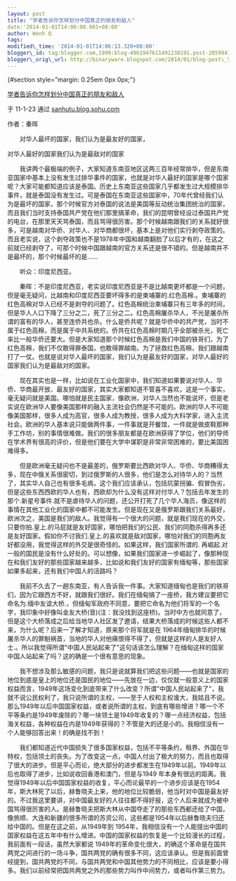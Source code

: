 ```yaml
--- 
layout: post 
title: "学者告诉你怎样划分中国真正的朋友和敌人" 
date:'2014-01-01T14:06:00.001+08:00' 
author: Wenh Q
tags:
modified\_time: '2014-01-01T14:06:13.320+08:00' 
blogger\_id: tag:blogger.com,1999:blog-4961947611491238191.post-205994128455856057
blogger\_orig\_url: http://binaryware.blogspot.com/2014/01/blog-post\_5873.html
---
```

<div dir="ltr">

 {#section style="margin: 0.25em 0px 0px;"}

<div>

[学者告诉你怎样划分中国真正的朋友和敌人](http://sanhutu.blog.sohu.com/166376175.html)

</div>

<div style="margin-bottom: 0.5em;">

于 11-1-23 通过 [sanhutu.blog.sohu.com](http://sanhutu.blog.sohu.com/)

</div>



作者：秦晖



　　对华人最坏的国家，我们认为是最友好的国家，

<div>

对华人最好的国家我们认为是最敌对的国家



　　我讲两个最极端的例子，大家知道东南亚地区这两三百年经常排华，但是东南亚国家中基本上没有发生过排华事件的国家，也就是对华人最好的国家是哪个国家呢？大家可能都知道应该是泰国。历史上东南亚这些国家几乎都发生过大规模排华事件，就是泰国没有发生过。可是泰国在东南亚这些国家中，70年代曾经我们认为是最坏的国家，那个时候官方对泰国的说法是美国等反动统治集团统治的国家，而且我们当时支持泰国共产党在他们那里搞革命，我们的昆明曾经设过泰国共产党的电台，在那里天天骂泰国，而且骂得很厉害。那个时候越南跟我们的关系就好很多，可是越南对华侨、对华人、对华商都很坏，基本上是对他们实行剥夺政策的。而且老实说，这个剥夺政策也不是1978年中国和越南翻脸了以后才有的，在这之前就已经剥夺了，可那个时候中国跟越南的官方关系还是很不错的。但是越南并不是最坏的，那个时候最坏的是……



　　听众：印度尼西亚。



　　秦晖：不是印度尼西亚，老实说印度尼西亚是不是比越南更坏都是一个问题，但是毫无疑问，比越南和印度尼西亚要坏得多的是柬埔寨的.红色高棉.。柬埔寨的红色高棉对华人已经不是剥夺的问题了。红色高棉统治柬埔寨只有三年多的时间，但是华人人口下降了三分之二，死了三分之二。红色高棉屠杀华人，不光是屠杀所谓的富有的华人，甚至连侨共也杀。什么是侨共呢？就是华侨中的共产党，当时不属于红色高棉，而是属于中共系统的。侨共在红色高棉时期几乎全部被杀光，死亡率比一般华侨还要大。但是大家知道那个时候红色高棉是我们中国的铁哥们，为了红色高棉，我们不仅敢得罪泰国，也敢得罪越南。为了拯救红色高棉，我们跟越南打了一仗。也就是说对华人最坏的国家，我们认为是最友好的国家，对华人最好的国家我们认为是最敌对的国家。



　　现在其实也是一样，比如说在工业化国家中，我们知道如果要说对华人、华侨、华商最开放、最友好的国家，其实大家都知道不管喜不喜欢，这是一个事实，毫无疑问就是美国。哪怕就是民主国家，像欧洲，对华人当然也不能说坏，但是老实说在欧洲华人要像美国那样的融入主流社会仍然是不可能的。欧洲的华人不可能像美国那样，很多人成为高官，很多人成为教授，很多人成为大科学家，进入主流社会。欧洲的华人基本说只能做两件事，一件事就是开餐馆，一件就是做皮鞋那种手工作坊，别的事情很难做。我们的很多朋友都是在欧洲获得了学位，他们的导师在学术界有很高的评价，但是他们要在大学中谋职是非常非常困难的，要比美国困难得多。



　　但是欧洲毫无疑问也不是最差的，俄罗斯要比西欧对华人、华侨、华商糟得太多，现在中俄关系很密切，到过俄罗斯的人很多，他们是怎么对待华人的？当然了，其实华人自己也有很多毛病，这个我们应该承认，包括坑蒙拐骗、假冒伪劣，但是这些东西西欧的华人也有，西欧却为什么没有这样对付华人？包括去年发生的那个.新星号事件.就不是虐待华人的问题，还公开打死了几个华人海员，像这样的事情在其他工业化的国家中都不可能发生。但是现在又是俄罗斯跟我们关系最好，欧洲次之，美国是我们的敌人。我觉得有一个很大的问题，就是我们现在的外交，只要你拍.皇上.的马屁就是友好国家，哪怕把我们的公民、我们的同胞杀得再多还是友好国家。假如你不讨我们.皇上.的喜欢就是敌对国家，哪怕对我们的同胞再友好都没用，我觉得这样的外交是很奇怪的。如果这样，我们国家所谓的.
再崛起.对一般的国民是没有什么好处的。可以想像，如果我们国家进一步崛起了，像那种现在和我们友好的那些国家越来越多，比如说和我们友好的国家有缅甸等，那些国家如果多起来，还有我们中国人的活路吗？



　　我前不久去了一趟东南亚，有人告诉我一件事。大家知道缅甸也是我们的铁哥们，因为它跟西方不好，就跟我们很好。我们在缅甸搞了一座桥，我方建议要把它命名为.缅中友谊大桥.，但缅甸军政府不同意，要把它命名为他们将军的一个名字，我印象中好像叫金友大桥(音)(注：我没找到这座桥)。当时中方也就同意了，但是这个大桥落成之后给当地华人社区发了邀请，结果大桥落成的时候这些人都不来，为什么呢？后来一了解才知道，原来那个将军就是在
1964年缅甸排华的时候屠杀华人的罪魁祸首，当地的华人对他痛恨得不得了，但就是这样的人是友好人士.。所以我觉得所谓"中国人民站起来了"这句话该怎么理解？在缅甸这样的国家中国人站起来了吗？这的确是一个很有意思的现象。



　　我不想涉及那么敏感的问题，我只是说就算我们把这些问题——也就是国家的地位到底是皇上的地位还是国民的地位——先放在一边，仅仅就一般意义上的国家权益而言，1949年这场变化到底带来了什么改变？所谓"中国人民站起来了"，我就不说公民权利了，我只说所谓的主权，——至于人权和主权谁大，我姑且不说。那么1949年以后中国国家权益，或者说所谓的主权，到底有哪些增进？哪一个不平等条约是1949年废除的？哪一块领土是1949年收复的？哪一点经济权益，包括海关权益，各种权益在内是1949年获得的？不管是大的还是小的。我相信没有一个人能够回答出来！的确是找不到！



　　我们都知道近代中国损失了很多国家权益，包括不平等条约，租界、外国在华特权，包括领土的丧失。为了改变这一点，中国人付出了极大的努力，而且也取得了很大的进步。但是平心而论，绝大部分的进步都发生在1949年以前。1949年以后也取得了进步，比如说收回香港和澳门，但是与1949
年本身有很远的距离。我觉得1949年以后中国国家权益的收复，平心而论最早的一个进步应该是在1954年，斯大林死了以后，赫鲁晓夫上来，他的地位比较脆弱，他当时对中国是最友好的。不过我这里要讲，对中国最友好的人往往都不得好报，这个人后来就成为被中国骂得很厉害的人。是赫鲁晓夫把斯大林从中国夺走了的那些东西都还给了中国，像旅顺、大连和新疆的很多所谓的苏资公司，这些都是1954年以后赫鲁晓夫归还给中国的。但是在这之前，从1949年到
1954年，我相信没有一个人能提出中国的国家权益在这五年中有什么增进。中国的国家权益的恢复是一个比较漫长的过程，我前面有一段话，虽然大家都说
1949年的革命变化很大，的确这个革命是在国共两党之间进行的一场斗争，国共两党的确有很多不同，这应该承认。但是我前面曾经提到，国共两党的不同，与国共两党和中国其他势力的不同相比，应该是要小得多。我们以前经常把国共两党之外的那些势力叫作中间势力，或者叫作第三势力。

</div>

</div>
